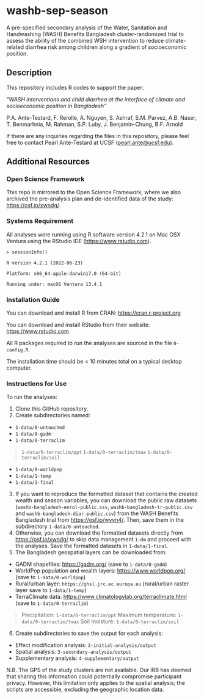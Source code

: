 # washb-sep-season

A pre-specified secondary analysis of the Water, Sanitation and Handwashing (WASH) Benefits Bangladesh cluster-randomized trial to assess the ability of the combined WSH intervention to reduce climate-related diarrhea risk among children along a gradient of socioeconomic position.

## Description

This repository includes R codes to support the paper: 

_"WASH interventions and child diarrhea at the interface of climate and socioeconomic position in Bangladesh"_

P.A. Ante-Testard, F. Rerolle, A. Nguyen, S. Ashraf, S.M. Parvez, A.B. Naser, T. Benmarhnia, M. Rahman, S.P. Luby, J. Benjamin-Chung, B.F. Arnold

If there are any inquiries regarding the files in this repository, please feel free to contact Pearl Ante-Testard at UCSF (pearl.ante@ucsf.edu).

## Additional Resources

### Open Science Framework

This repo is mirrored to the Open Science Framework, where we also archived the pre-analysis plan and de-identified data of the study:  https://osf.io/xwndg/.

### Systems Requirement

All analyses were running using R software version 4.2.1 on Mac OSX Ventura using the RStudio IDE (https://www.rstudio.com). 

`> sessionInfo()`

`R version 4.2.1 (2022-06-23)`

`Platform: x86_64-apple-darwin17.0 (64-bit)`

`Running under: macOS Ventura 13.4.1`

### Installation Guide

You can download and install R from CRAN: https://cran.r-project.org

You can download and install RStudio from their website: https://www.rstudio.com

All R packages required to run the analyses are sourced in the file `0-config.R`.

The installation time should be < 10 minutes total on a typical desktop computer.

### Instructions for Use

To run the analyses:
1. Clone this GitHub repository.
2. Create subdirectories named: 
- `1-data/0-untouched`
- `1-data/0-gadm`
- `1-data/0-terraclim`
> `1-data/0-terraclim/ppt`
> `1-data/0-terraclim/tmax`
> `1-data/0-terraclim/soil`
- `1-data/0-worldpop`
- `1-data/1-temp`
- `1-data/1-final`
3. If you want to reproduce the formatted dataset that contains the created wealth and season variables, you can download the public raw datasets (`washb-bangladesh-enrol-public.csv`, `washb-bangladesh-tr-public.csv` and `washb-bangladesh-diar-public.csv`) from the WASH Benefits Bangladesh trial from https://osf.io/wvyn4/. Then, save them in the subdirectory `1-data/0-untouched`. 
4. Otherwise, you can download the formatted datasets directly from https://osf.io/xwndg/ to skip data management `1-dm` and proceed with the analyses. Save the formatted datasets in `1-data/1-final`.
4. The Bangladesh geospatial layers can be downloaded from:
- GADM shapefiles: https://gadm.org/ (save to `1-data/0-gadm`)
- WorldPop population and wealth layers: https://www.worldpop.org/ (save to `1-data/0-worldpop`)
- Rural/urban layer: `https://ghsl.jrc.ec.europa.eu` (rural/urban raster layer save to `1-data/1-temp`)
- TerraClimate data: https://www.climatologylab.org/terraclimate.html (save to `1-data/0-terraclim`)
> Precipitation: `1-data/0-terraclim/ppt`
> Maximum temperature: `1-data/0-terraclim/tmax`
> Soil moisture: `1-data/0-terraclim/soil`
6. Create subdirectories to save the output for each analysis: 
- Effect modification analysis: `2-initial-analysis/output`
- Spatial analysis: `3-secondary-analysis/output`
- Supplementary analysis: `4-supplementary/output`

N.B. The GPS of the study clusters are not available. Our IRB has deemed that sharing this information could potentially compromise participant privacy. However, this limitation only applies to the spatial analysis; the scripts are accessible, excluding the geographic location data. 





